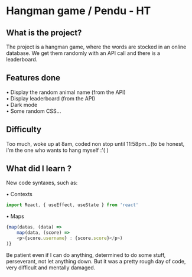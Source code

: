# Hangman game / Pendu - HT
## What is the project?
The project is a hangman game, where the words are stocked in an online database. We get them randomly with an API call and there is a leaderboard.
## Features done
• Display the random animal name (from the API) <br />
• Display leaderboard (from the API) <br />
• Dark mode <br />
• Some random CSS...
## Difficulty
Too much, woke up at 8am, coded non stop until 11:58pm...(to be honest, i'm the one who wants to hang myself :'( )

## What did I learn ?
New code syntaxes, such as:

• Contexts
```js
import React, { useEffect, useState } from 'react'
```
• Maps
```js
{map(datas, (data) =>
    map(data, (score) =>
    <p>{score.username} : {score.score}</p>)
)}
```
Be patient even if I can do anything, determined to do some stuff, perseverant, not let anything down. But it was a pretty rough day of code, very difficult and mentally damaged.
